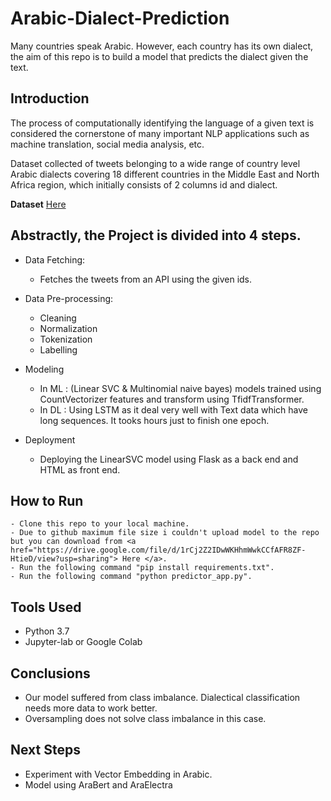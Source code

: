 # Arabic-Dialect-Prediction
Many countries speak Arabic. 
However, each country has its own dialect, the aim of this repo is to build a model that predicts the dialect given the text.

## Introduction

The process of computationally identifying the language of a given text is considered the cornerstone of many important NLP applications such as machine translation, social media analysis, etc. 

Dataset collected of tweets belonging to a wide range of country level Arabic dialects covering 18 different countries in the Middle East and North Africa region, which initially consists of 2 columns id and dialect.

**Dataset** <a href='https://drive.google.com/file/d/1Rf-pPGle3HVZzovTghKRwWThqFBlj84k/view?usp=sharing'> Here </a>

## Abstractly, the Project is divided into 4 steps.

- Data Fetching:
    - Fetches the tweets from an API using the given ids.
    
-  Data Pre-processing:
    - Cleaning
    - Normalization
    - Tokenization
    - Labelling
    
- Modeling
    - In ML : (Linear SVC & Multinomial naive bayes) models trained using CountVectorizer features and transform using TfidfTransformer.
    - In DL :  Using LSTM as it deal very well with Text data which have long sequences. It tooks hours just to finish one epoch.
    
- Deployment
    - Deploying the LinearSVC model using Flask as a back end and HTML as front end.

## How to Run
    
    - Clone this repo to your local machine.
    - Due to github maximum file size i couldn't upload model to the repo but you can download from <a href="https://drive.google.com/file/d/1rCj2Z2IDwWKHhmWwkCCfAFR8ZF-HtieD/view?usp=sharing"> Here </a>.
    - Run the following command "pip install requirements.txt".
    - Run the following command "python predictor_app.py".

## Tools Used

- Python 3.7
- Jupyter-lab or Google Colab

  
## Conclusions

 - Our model suffered from class imbalance. Dialectical classification needs more data to work better.
 - Oversampling does not solve class imbalance in this case.
  
  ## Next Steps

- Experiment with Vector Embedding in Arabic.
- Model using AraBert and AraElectra
